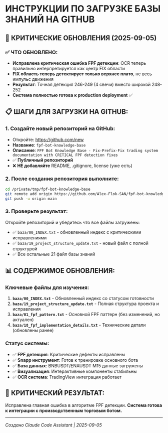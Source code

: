 # ИНСТРУКЦИИ ПО ЗАГРУЗКЕ БАЗЫ ЗНАНИЙ НА GITHUB

## 🚀 КРИТИЧЕСКИЕ ОБНОВЛЕНИЯ (2025-09-05)

### ✅ ЧТО ОБНОВЛЕНО:
- **Исправлена критическая ошибка FPF детекции**: OCR теперь правильно интерпретируется как центр FIX области
- **FIX область теперь детектирует только верхнее плато**, не весь импульс движения
- **Результат**: Точная детекция 246-249 (4 свечи) вместо широкой 248-252
- **Система полностью готова к production deployment** ✅

## 📋 ШАГИ ДЛЯ ЗАГРУЗКИ НА GITHUB:

### 1. Создайте новый репозиторий на GitHub:
   - Откройте: https://github.com/new
   - **Название**: `fpf-bot-knowledge-base`
   - **Описание**: `FPF Bot Knowledge Base - Fix-Prefix-Fix trading system documentation with CRITICAL FPF detection fixes`
   - ✅ **Публичный репозиторий**
   - ❌ **НЕ добавляйте** README, .gitignore, license (уже есть)

### 2. После создания репозитория выполните:
```bash
cd /private/tmp/fpf-bot-knowledge-base
git remote add origin https://github.com/Alex-Flok-SAN/fpf-bot-knowledge-base.git
git push -u origin main
```

### 3. Проверьте результат:
Откройте репозиторий и убедитесь что все файлы загружены:
- ✅ `baza/00_INDEX.txt` - обновленный индекс с критическими исправлениями
- ✅ `baza/19_project_structure_update.txt` - новый файл с полной структурой
- ✅ Все остальные 21 файл базы знаний

## 📊 СОДЕРЖИМОЕ ОБНОВЛЕНИЯ:

### Ключевые файлы для изучения:
1. **`baza/00_INDEX.txt`** - Обновленный индекс со статусом готовности
2. **`baza/19_project_structure_update.txt`** - Полная структура проекта и исправления
3. **`baza/01_fpf_pattern.txt`** - Основной FPF паттерн (без изменений, но актуален)
4. **`baza/18_fpf_implementation_details.txt`** - Технические детали (обновлены ранее)

### Статус системы:
- ✅ **FPF детекция**: Критические дефекты исправлены
- ✅ **Snapp инструмент**: Готов к тренировке основного бота  
- ✅ **База данных**: BNBUSDT/ENAUSDT M15 данные загружены
- ✅ **Визуализация**: Интерактивные компоненты стабильны
- ✅ **OCR система**: TradingView интеграция работает

## 🎯 КРИТИЧЕСКИЙ РЕЗУЛЬТАТ:
Исправлена главная ошибка в алгоритме FPF детекции. **Система готова к интеграции с производственным торговым ботом.**

---
*Создано Claude Code Assistant | 2025-09-05*